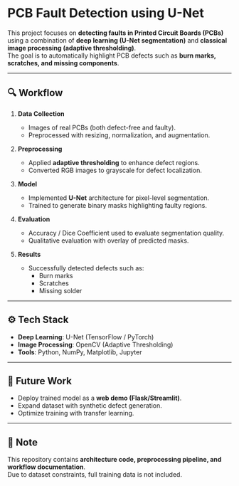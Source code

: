 # PCB Fault Detection using U-Net

This project focuses on **detecting faults in Printed Circuit Boards (PCBs)** using a combination of 
**deep learning (U-Net segmentation)** and **classical image processing (adaptive thresholding)**.  
The goal is to automatically highlight PCB defects such as **burn marks, scratches, and missing 
components**.

---

## 🔍 Workflow

1. **Data Collection**
   - Images of real PCBs (both defect-free and faulty).
   - Preprocessed with resizing, normalization, and augmentation.

2. **Preprocessing**
   - Applied **adaptive thresholding** to enhance defect regions.
   - Converted RGB images to grayscale for defect localization.

3. **Model**
   - Implemented **U-Net** architecture for pixel-level segmentation.
   - Trained to generate binary masks highlighting faulty regions.

4. **Evaluation**
   - Accuracy / Dice Coefficient used to evaluate segmentation quality.
   - Qualitative evaluation with overlay of predicted masks.

5. **Results**
   - Successfully detected defects such as:
     - Burn marks
     - Scratches
     - Missing solder

---


## ⚙️ Tech Stack
- **Deep Learning**: U-Net (TensorFlow / PyTorch)
- **Image Processing**: OpenCV (Adaptive Thresholding)
- **Tools**: Python, NumPy, Matplotlib, Jupyter

---

## 🚀 Future Work
- Deploy trained model as a **web demo (Flask/Streamlit)**.
- Expand dataset with synthetic defect generation.
- Optimize training with transfer learning.

---

## 📌 Note
This repository contains **architecture code, preprocessing pipeline, and workflow documentation**.  
Due to dataset constraints, full training data is not included.
